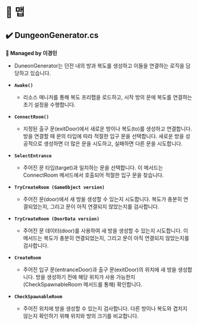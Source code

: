 # 📌 맵
## ✔️ DungeonGenerator.cs
**🎇 Managed by 이경민**

- DuneonGenerator는 던전 내의 방과 복도를 생성하고 이들을 연결하는 로직을 담당하고 있습니다. 

- **``Awake()``**
  - 리소스 매니저를 통해 복도 프리팹을 로드하고, 시작 방의 문에 복도를 연결하는 초기 설정을 수행합니다.

- **``ConnectRoom()``**
  - 지정된 출구 문(exitDoor)에서 새로운 방이나 복도(to)를 생성하고 연결합니다.
    방을 연결할 때 문의 타입에 따라 적절한 입구 문을 선택합니다.
    새로운 방을 성공적으로 생성하면 더 많은 문을 시도하고, 실패하면 다른 문을 시도합니다.

- **``SelectEntrance``**
  - 주어진 문 타입(target)과 일치하는 문을 선택합니다.
    이 메서드는 ConnectRoom 메서드에서 호출되어 적절한 입구 문을 찾습니다.
- **``TryCreateRoom (GameObject version)``**
  - 주어진 문(door)에서 새 방을 생성할 수 있는지 시도합니다.
    복도가 충분히 연결되었는지, 그리고 문이 아직 연결되지 않았는지를 검사합니다.

- **``TryCreateRoom (DoorData version)``**
  - 주어진 문 데이터(door)를 사용하여 새 방을 생성할 수 있는지 시도합니다.
    이 메서드는 복도가 충분히 연결되었는지, 그리고 문이 아직 연결되지 않았는지를 검사합니다.


- **``CreateRoom``**
  - 주어진 입구 문(entranceDoor)과 출구 문(exitDoor)의 위치에 새 방을 생성합니다.
    방을 생성하기 전에 해당 위치가 사용 가능한지(CheckSpawnableRoom 메서드를 통해) 확인합니다.


- **``CheckSpawnableRoom``**
  - 주어진 위치에 방을 생성할 수 있는지 검사합니다.
    다른 방이나 복도와 겹치지 않는지 확인하기 위해 위치와 방의 크기를 비교합니다.